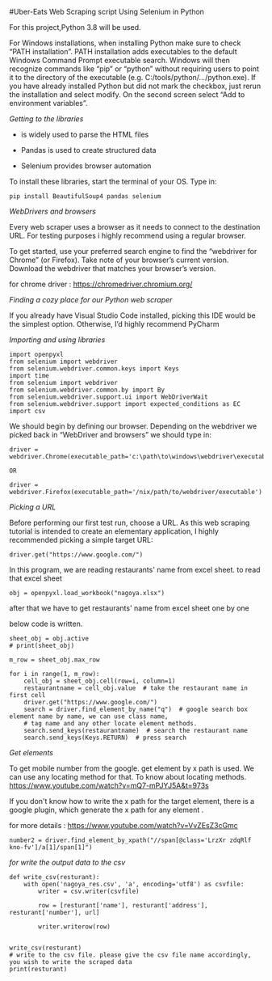  #Uber-Eats Web Scraping script Using Selenium in Python 
 
 For this project,Python 3.8 will be used.
 
 For Windows installations, when installing Python make sure to check “PATH installation”. PATH installation adds executables to the default Windows Command Prompt executable search. Windows will then recognize commands like “pip” or “python” without requiring users to point it to the directory of the executable (e.g. C:/tools/python/…/python.exe). If you have already installed Python but did not mark the checkbox, just rerun the installation and select modify. On the second screen select “Add to environment variables”.
 
 _Getting to the libraries_
 
*  is widely used to parse the HTML files
 
*  Pandas is used to create structured data

*  Selenium provides browser automation

To install these libraries, start the terminal of your OS. Type in:
    
    pip install BeautifulSoup4 pandas selenium
    
    
_WebDrivers and browsers_

Every web scraper uses a browser as it needs to connect to the destination URL. For testing purposes i highly recommend using a regular browser.

To get started, use your preferred search engine to find the “webdriver for Chrome” (or Firefox). Take note of your browser’s current version. Download the webdriver that matches your browser’s version.

for chrome driver : https://chromedriver.chromium.org/

_Finding a cozy place for our Python web scraper_

If you already have Visual Studio Code installed, picking this IDE would be the simplest option. Otherwise, I’d highly recommend PyCharm


_Importing and using libraries_

    import openpyxl
    from selenium import webdriver
    from selenium.webdriver.common.keys import Keys
    import time
    from selenium import webdriver
    from selenium.webdriver.common.by import By
    from selenium.webdriver.support.ui import WebDriverWait
    from selenium.webdriver.support import expected_conditions as EC
    import csv


We should begin by defining our browser. Depending on the webdriver we picked back in “WebDriver and browsers” we should type in:

    driver = webdriver.Chrome(executable_path='c:\path\to\windows\webdriver\executable.exe')

    OR

    driver = webdriver.Firefox(executable_path='/nix/path/to/webdriver/executable')
 
 
_Picking a URL_

Before performing our first test run, choose a URL. As this web scraping tutorial is intended to create an elementary application, I highly recommended picking a simple target URL:

    driver.get("https://www.google.com/")

In this program, we are reading restaurants' name from excel sheet.
to read that excel sheet 

    obj = openpyxl.load_workbook("nagoya.xlsx")

after that we have to get restaurants' name from excel sheet one by one 

below code is written.

    sheet_obj = obj.active
    # print(sheet_obj)

    m_row = sheet_obj.max_row

    for i in range(1, m_row):
        cell_obj = sheet_obj.cell(row=i, column=1)
        restaurantname = cell_obj.value  # take the restaurant name in first cell
        driver.get("https://www.google.com/")
        search = driver.find_element_by_name("q")  # google search box element name by name, we can use class name,
        # tag name and any other locate element methods.
        search.send_keys(restaurantname)  # search the restaurant name
        search.send_keys(Keys.RETURN)  # press search


_Get elements_

To get mobile number from the google. get element by x path is used.
We can use any locating method for that.
To know about locating methods.
   https://www.youtube.com/watch?v=mQ7-mPJYJ5A&t=973s
   
If you don't know how to write the x path for the target element, there is a google plugin, which generate the x path for any element .
 
  for more details : https://www.youtube.com/watch?v=VvZEsZ3cGmc


    number2 = driver.find_element_by_xpath("//span[@class='LrzXr zdqRlf kno-fv']/a[1]/span[1]")


_for write the output data to the csv_ 

    
    def write_csv(resturant):
        with open('nagoya_res.csv', 'a', encoding='utf8') as csvfile:
            writer = csv.writer(csvfile)

            row = [resturant['name'], resturant['address'], resturant['number'], url]

            writer.writerow(row)


    write_csv(resturant)
    # write to the csv file. please give the csv file name accordingly, you wish to write the scraped data
    print(resturant)
    
